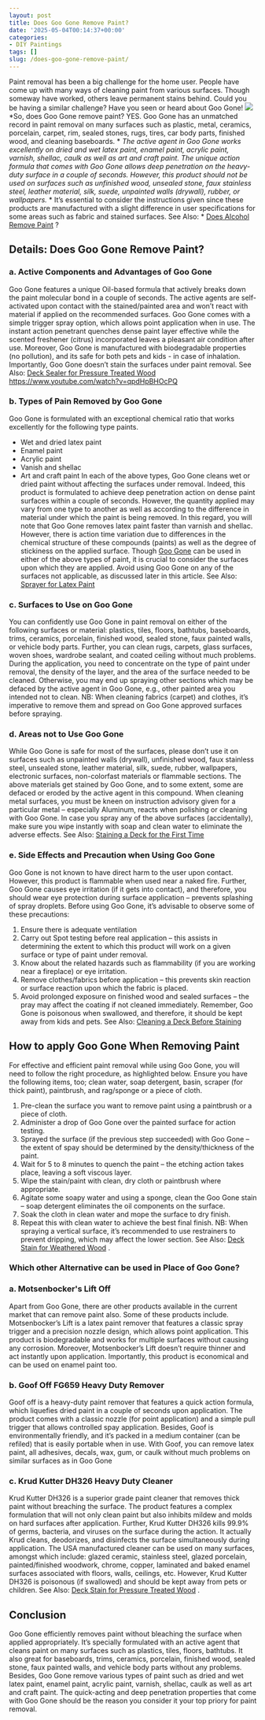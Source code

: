 ```yaml
---
layout: post
title: Does Goo Gone Remove Paint?
date: '2025-05-04T00:14:37+00:00'
categories:
- DIY Paintings
tags: []
slug: /does-goo-gone-remove-paint/
---
```


Paint removal has been a big challenge for the home user. People have come up with many ways of cleaning paint from various surfaces. Though someway have worked, others leave permanent stains behind. Could you be having a similar challenge? Have you seen or heard about Goo Gone!
![](/assets/img/12/Pest-Control.jpg)
*So, does Goo Gone remove paint? YES. Goo Gone has an unmatched record in paint removal on many surfaces such as plastic, metal, ceramics, porcelain, carpet, rim, sealed stones, rugs, tires, car body parts, finished wood, and cleaning baseboards. *
*The active agent in Goo Gone works excellently on dried and wet latex paint, enamel paint, acrylic paint, varnish, shellac, caulk as well as art and craft paint. The unique action formula that comes with Goo Gone allows deep penetration on the heavy-duty surface in a couple of seconds.*
*However, this product should not be used on surfaces such as unfinished wood, unsealed stone, faux stainless steel, leather material, silk, suede, unpainted walls (drywall), rubber, or wallpapers.*
* It’s essential to consider the instructions given since these products are manufactured with a slight difference in user specifications for some areas such as fabric and stained surfaces. See Also: *
[Does Alcohol Remove Paint](https://pestpolicy.com/does-alcohol-remove-paint/)
?
## Details: Does Goo Gone Remove Paint?
### a. Active Components and Advantages of Goo Gone
Goo Gone features a unique Oil-based formula that actively breaks down the paint molecular bond in a couple of seconds. The active agents are self-activated upon contact with the stained/painted area and won’t react with material if applied on the recommended surfaces.
Goo Gone comes with a simple trigger spray option, which allows point application when in use. The instant action penetrant quenches dense paint layer effective while the scented freshener (citrus) incorporated leaves a pleasant air condition after use.
Moreover, Goo Gone is manufactured with biodegradable properties (no pollution), and its safe for both pets and kids - in case of inhalation. Importantly, Goo Gone doesn’t stain the surfaces under paint removal.
See Also:
[Deck Sealer for Pressure Treated Wood](https://pestpolicy.com/best-deck-sealer-for-pressure-treated-wood/)
https://www.youtube.com/watch?v=qpdHpBHOcPQ
### b. Types of Pain Removed by Goo Gone
Goo Gone is formulated with an exceptional chemical ratio that works excellently for the following type paints.
- Wet and dried latex paint
- Enamel paint
- Acrylic paint
- Vanish and shellac
- Art and craft paint
In each of the above types, Goo Gone cleans wet or dried paint without affecting the surfaces under removal. Indeed, this product is formulated to achieve deep penetration action on dense paint surfaces within a couple of seconds.
However, the quantity applied may vary from one type to another as well as according to the difference in material under which the paint is being removed. In this regard, you will note that Goo Gone removes latex paint faster than varnish and shellac. However, there is action time variation due to differences in the chemical structure of these compounds (paints) as well as the degree of stickiness on the applied surface.
Though
[Goo Gone](https://www.amazon.com/Goo-Gone-Latex-Cleaner-Surface/dp/B01JIRIIP4)
can be used in either of the above types of paint, it is crucial to consider the surfaces upon which they are applied. Avoid using Goo Gone on any of the surfaces not applicable, as discussed later in this article.
See Also:
[Sprayer for Latex Paint](https://pestpolicy.com/best-sprayer-for-latex-paint/)
### c. Surfaces to Use on Goo Gone
You can confidently use Goo Gone in paint removal on either of the following surfaces or material: plastics, tiles, floors, bathtubs, baseboards, trims, ceramics, porcelain, finished wood, sealed stone, faux painted walls, or vehicle body parts.
Further, you can clean rugs, carpets, glass surfaces, woven shoes, wardrobe sealant, and coated ceiling without much problems. During the application, you need to concentrate on the type of paint under removal, the density of the layer, and the area of the surface needed to be cleaned.
Otherwise, you may end up spraying other sections which may be defaced by the active agent in Goo Gone, e.g., other painted area you intended not to clean.
NB: When cleaning fabrics (carpet) and clothes, it’s imperative to remove them and spread on Goo Gone approved surfaces before spraying.
### d. Areas not to Use Goo Gone
While Goo Gone is safe for most of the surfaces, please don’t use it on surfaces such as unpainted walls (drywall), unfinished wood, faux stainless steel, unsealed stone, leather material, silk, suede, rubber, wallpapers, electronic surfaces, non-colorfast materials or flammable sections.
The above materials get stained by Goo Gone, and to some extent, some are defaced or eroded by the active agent in this compound. When cleaning metal surfaces, you must be kneen on instruction advisory given for a particular metal – especially Aluminum, reacts when polishing or cleaning with Goo Gone.
In case you spray any of the above surfaces (accidentally), make sure you wipe instantly with soap and clean water to eliminate the adverse effects.
See Also:
[Staining a Deck for the First Time](https://pestpolicy.com/how-to-stain-a-deck-for-the-first-time/)
### e. Side Effects and Precaution when Using Goo Gone
Goo Gone is not known to have direct harm to the user upon contact. However, this product is flammable when used near a naked fire. Further, Goo Gone causes eye irritation (if it gets into contact), and therefore, you should wear eye protection during surface application – prevents splashing of spray droplets.
Before using Goo Gone, it’s advisable to observe some of these precautions:
1. Ensure there is adequate ventilation
2. Carry out Spot testing before real application – this assists in determining the extent to which this product will work on a given surface or type of paint under removal.
3. Know about the related hazards such as flammability (if you are working near a fireplace) or eye irritation.
4. Remove clothes/fabrics before application – this prevents skin reaction or surface reaction upon which the fabric is placed.
5. Avoid prolonged exposure on finished wood and sealed surfaces – the pray may affect the coating if not cleaned immediately.
Remember, Goo Gone is poisonous when swallowed, and therefore, it should be kept away from kids and pets.
See Also:
[Cleaning a Deck Before Staining](https://pestpolicy.com/how-to-clean-a-deck-before-staining/)
## How to apply Goo Gone When Removing Paint
For effective and efficient paint removal while using Goo Gone, you will need to follow the right procedure, as highlighted below.
Ensure you have the following items, too; clean water, soap detergent, basin, scraper (for thick paint), paintbrush, and rag/sponge or a piece of cloth.
1. Pre-clean the surface you want to remove paint using a paintbrush or a piece of cloth.
2. Administer a drop of Goo Gone over the painted surface for action testing.
3. Sprayed the surface (if the previous step succeeded) with Goo Gone – the extent of spay should be determined by the density/thickness of the paint.
4. Wait for 5 to 8 minutes to quench the paint – the etching action takes place, leaving a soft viscous layer.
5. Wipe the stain/paint with clean, dry cloth or paintbrush where appropriate.
6. Agitate some soapy water and using a sponge, clean the Goo Gone stain – soap detergent eliminates the oil components on the surface.
7. Soak the cloth in clean water and mope the surface to dry finish.
8. Repeat this with clean water to achieve the best final finish.
NB: When spraying a vertical surface, it’s recommended to use restrainers to prevent dripping, which may affect the lower section. See Also:
[Deck Stain for Weathered Wood](https://pestpolicy.com/best-deck-stain-for-weathered-wood/)
.
### Which other Alternative can be used in Place of Goo Gone?
### a. Motsenbocker's Lift Off
Apart from Goo Gone, there are other products available in the current market that can remove paint also. Some of these products include.
Motsenbocker’s Lift is a latex paint remover that features a classic spray trigger and a precision nozzle design, which allows point application. This product is biodegradable and works for multiple surfaces without causing any corrosion.
Moreover, Motsenbocker’s Lift doesn’t require thinner and act instantly upon application. Importantly, this product is economical and can be used on enamel paint too.
### b. Goof Off FG659 Heavy Duty Remover
Goof off is a heavy-duty paint remover that features a quick action formula, which liquefies dried paint in a couple of seconds upon application.
The product comes with a classic nozzle (for point application) and a simple pull trigger that allows controlled spay application.
Besides, Goof is environmentally friendly, and it’s packed in a medium container (can be refiled) that is easily portable when in use.
With Goof, you can remove latex paint, all adhesives, decals, wax, gum, or caulk without much problems on similar surfaces as in Goo Gone
### c. Krud Kutter DH326 Heavy Duty Cleaner
Krud Kutter DH326 is a superior grade paint cleaner that removes thick paint without breaching the surface.
The product features a complex formulation that will not only clean paint but also inhibits mildew and molds on hard surfaces after application.
Further, Krud Kutter DH326 kills 99.9% of germs, bacteria, and viruses on the surface during the action. It actually Krud cleans, deodorizes, and disinfects the surface simultaneously during application.
The USA manufactured cleaner can be used on many surfaces, amongst which include: glazed ceramic, stainless steel, glazed porcelain, painted/finished woodwork, chrome, copper, laminated and baked enamel surfaces associated with floors, walls, ceilings, etc.
However, Krud Kutter DH326 is poisonous (if swallowed) and should be kept away from pets or children. See Also:
[Deck Stain for Pressure Treated Wood](https://pestpolicy.com/best-deck-stain-for-pressure-treated-wood/)
.
## Conclusion
Goo Gone efficiently removes paint without bleaching the surface when applied appropriately. It’s specially formulated with an active agent that cleans paint on many surfaces such as plastics, tiles, floors, bathtubs.
It also great for baseboards, trims, ceramics, porcelain, finished wood, sealed stone, faux painted walls, and vehicle body parts without any problems.
Besides, Goo Gone remove various types of paint such as dried and wet latex paint, enamel paint, acrylic paint, varnish, shellac, caulk as well as art and craft paint. The quick-acting and deep penetration properties that come with Goo Gone should be the reason you consider it your top priory for paint removal.
